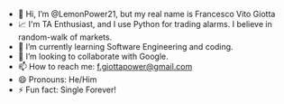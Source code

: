 - 👋 Hi, I’m @LemonPower21, but my real name is Francesco Vito Giotta
- 📈 I'm TA Enthusiast, and I use Python for trading alarms. I believe in random-walk of markets.
- 🌱 I’m currently learning Software Engineering and coding.
- 💞️ I’m looking to collaborate with Google.
- 📫 How to reach me: f.giottapower@gmail.com
- 😄 Pronouns: He/Him
- ⚡ Fun fact: Single Forever!

<!---
LemonPower21/LemonPower21 is a ✨ special ✨ repository because its `README.md` (this file) appears on your GitHub profile.
You can click the Preview link to take a look at your changes.
--->

